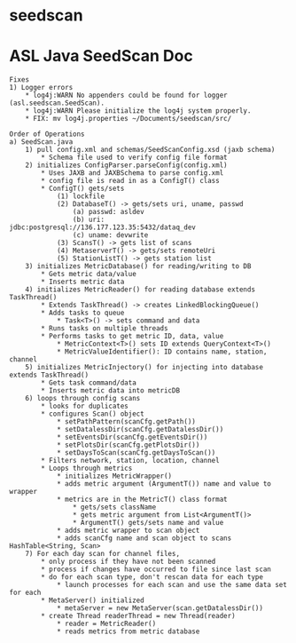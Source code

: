 seedscan
========
ASL Java SeedScan Doc
========================================

	Fixes
	1) Logger errors
		* log4j:WARN No appenders could be found for logger (asl.seedscan.SeedScan).
		* log4j:WARN Please initialize the log4j system properly.
		* FIX: mv log4j.properties ~/Documents/seedscan/src/

	Order of Operations
	a) SeedScan.java
		1) pull config.xml and schemas/SeedScanConfig.xsd (jaxb schema)
			* Schema file used to verify config file format
		2) initializes ConfigParser.parseConfig(config.xml)
			* Uses JAXB and JAXBSchema to parse config.xml
			* config file is read in as a ConfigT() class
			* ConfigT() gets/sets 
				(1) lockfile
				(2) DatabaseT() -> gets/sets uri, uname, passwd
					(a) passwd: asldev
					(b) uri: jdbc:postgresql://136.177.123.35:5432/dataq_dev
					(c) uname: devwrite
				(3) ScansT() -> gets list of scans
				(4) MetaserverT() -> gets/sets remoteUri
				(5) StationListT() -> gets station list
		3) initializes MetricDatabase() for reading/writing to DB
			* Gets metric data/value
			* Inserts metric data
		4) initializes MetricReader() for reading database extends TaskThread()
			* Extends TaskThread() -> creates LinkedBlockingQueue()
			* Adds tasks to queue 
				* Task<T>() -> sets command and data
			* Runs tasks on multiple threads
			* Performs tasks to get metric ID, data, value
				* MetricContext<T>() sets ID extends QueryContext<T>()
				* MetricValueIdentifier(): ID contains name, station, channel
		5) initializes MetricInjectory() for injecting into database extends TaskThread()
			* Gets task command/data
			* Inserts metric data into metricDB
		6) loops through config scans
			* looks for duplicates
			* configures Scan() object
				* setPathPattern(scanCfg.getPath())
				* setDatalessDir(scanCfg.getDatalessDir())
				* setEventsDir(scanCfg.getEventsDir())
				* setPlotsDir(scanCfg.getPlotsDir())
				* setDaysToScan(scanCfg.getDaysToScan())
			* Filters network, station, location, channel
			* Loops through metrics
				* initializes MetricWrapper()
				* adds metric argument (ArgumentT()) name and value to wrapper
				* metrics are in the MetricT() class format
					* gets/sets className
					* gets metric argument from List<ArgumentT()>
					* ArgumentT() gets/sets name and value
				* adds metric wrapper to scan object
				* adds scanCfg name and scan object to scans HashTable<String, Scan>
		7) For each day scan for channel files, 
			* only process if they have not been scanned
			* process if changes have occurred to file since last scan
			* do for each scan type, don't rescan data for each type
				* launch processes for each scan and use the same data set for each
			* MetaServer() initialized
				* metaServer = new MetaServer(scan.getDatalessDir())
			* create Thread readerThread = new Thread(reader)
				* reader = MetricReader()
				* reads metrics from metric database
		






